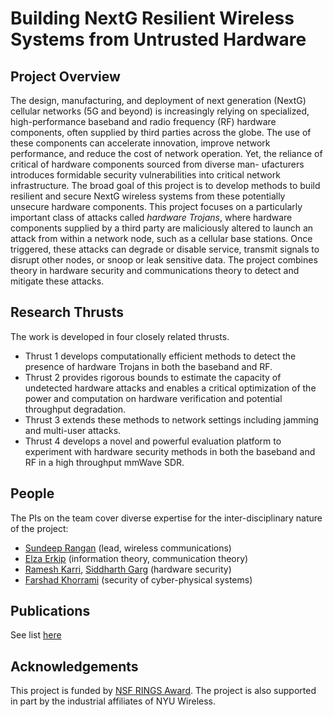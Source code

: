 # Building NextG Resilient Wireless Systems from Untrusted Hardware

## Project Overview
The design, manufacturing, and deployment of next generation (NextG) cellular networks (5G and beyond) is increasingly relying on specialized, high-performance baseband and radio
frequency (RF) hardware components, often supplied by third parties across the globe. The use of
these components can accelerate innovation, improve network performance, and reduce the cost of
network operation. Yet, the reliance of critical of hardware components sourced from diverse man-
ufacturers introduces formidable security vulnerabilities into critical network infrastructure. The
broad goal of this project is to develop methods to build resilient and secure NextG wireless systems
from these potentially unsecure hardware components.
This project focuses on a particularly important class of attacks called *hardware Trojans*, where
hardware components supplied by a third party are maliciously altered to launch an attack from
within a network node, such as a cellular base stations. Once triggered, these attacks can degrade
or disable service, transmit signals to disrupt other nodes, or snoop or leak sensitive data. 
The project combines theory in hardware security and communications theory to detect and mitigate
these attacks.

## Research Thrusts 
The work is developed in four closely related thrusts. 
* Thrust 1 develops computationally efficient methods to detect the presence of hardware Trojans in both the baseband and RF. 
* Thrust 2 provides rigorous bounds to estimate the capacity of undetected hardware attacks and enables a critical optimization of
the power and computation on hardware verification and potential throughput degradation. 
* Thrust 3 extends these methods to network settings including jamming and multi-user attacks. 
* Thrust 4 develops a novel and powerful evaluation platform to experiment with hardware security methods
in both the baseband and RF in a high throughput mmWave SDR.

## People
The PIs on the team cover diverse expertise for the inter-disciplinary nature of the project:
* [Sundeep Rangan](https://engineering.nyu.edu/faculty/sundeep-rangan) (lead, wireless communications)
* [Elza Erkip](https://engineering.nyu.edu/faculty/elza-erkip) (information theory, communication theory)
* [Ramesh Karri](https://engineering.nyu.edu/faculty/ramesh-karri), [Siddharth Garg](https://engineering.nyu.edu/faculty/siddharth-garg) (hardware security)
* [Farshad Khorrami](https://engineering.nyu.edu/faculty/farshad-khorrami) (security of cyber-physical systems)

## Publications
See list [here](./publications.md)

## Acknowledgements
This project is funded by [NSF RINGS Award](https://www.nsf.gov/awardsearch/showAward?AWD_ID=2148293).  The project is also supported in part by the industrial affiliates of NYU Wireless.
